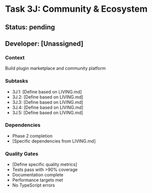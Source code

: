 # Task 3J: Community & Ecosystem

## Status: pending
## Developer: [Unassigned]

### Context
Build plugin marketplace and community platform

### Subtasks
- 3J.1: [Define based on LIVING.md]
- 3J.2: [Define based on LIVING.md]
- 3J.3: [Define based on LIVING.md]
- 3J.4: [Define based on LIVING.md]
- 3J.5: [Define based on LIVING.md]

### Dependencies
- Phase 2 completion
- [Specific dependencies from LIVING.md]

### Quality Gates
- [Define specific quality metrics]
- Tests pass with >90% coverage
- Documentation complete
- Performance targets met
- No TypeScript errors
